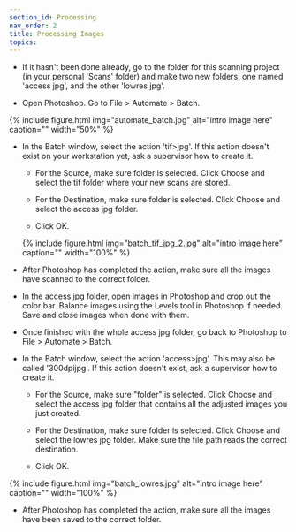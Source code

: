 ```yaml
---
section_id: Processing
nav_order: 2
title: Processing Images
topics:
---
```


- If it hasn't been done already, go to the folder for this scanning project (in your personal 'Scans' folder) and make two new folders: one named 'access jpg', and the other 'lowres jpg'. 

- Open Photoshop. Go to File > Automate > Batch. 

{% include figure.html img="automate_batch.jpg" alt="intro image here" caption="" width="50%" %}

- In the Batch window, select the action 'tif>jpg'. If this action doesn't exist on your workstation yet, ask a supervisor how to create it. 

    - For the Source, make sure folder is selected. Click Choose and select the tif folder where your new scans are stored.

    - For the Destination, make sure folder is selected. Click Choose and select the access jpg folder. 

    - Click OK.

    {% include figure.html img="batch_tif_jpg_2.jpg" alt="intro image here" caption="" width="100%" %}

- After Photoshop has completed the action, make sure all the images have scanned to the correct folder. 

- In the access jpg folder, open images in Photoshop and crop out the color bar. Balance images using the Levels tool in Photoshop if needed. Save and close images when done with them. 

- Once finished with the whole access jpg folder, go back to Photoshop to File > Automate > Batch. 

- In the Batch window, select the action 'access>jpg'. This may also be called '300dpijpg'. If this action doesn't exist, ask a supervisor how to create it.
    - For the Source, make sure "folder" is selected. Click Choose and select the access jpg folder that contains all the adjusted images you just created. 

    - For the Destination, make sure folder is selected. Click Choose and select the lowres jpg folder. Make sure the file path reads the correct destination. 

    - Click OK.

{% include figure.html img="batch_lowres.jpg" alt="intro image here" caption="" width="100%" %}

- After Photoshop has completed the action, make sure all the images have been saved to the correct folder.